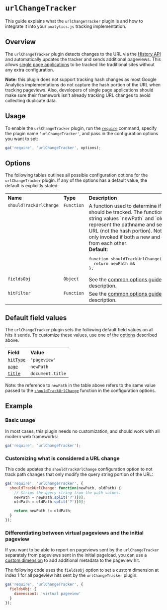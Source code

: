 # `urlChangeTracker`

This guide explains what the `urlChangeTracker` plugin is and how to integrate it into your `analytics.js` tracking implementation.

## Overview

The `urlChangeTracker` plugin detects changes to the URL via the [History API](https://developer.mozilla.org/en-US/docs/Web/API/History_API) and automatically updates the tracker and sends additional pageviews. This allows [single page applications](https://en.wikipedia.org/wiki/Single-page_application) to be tracked like traditional sites without any extra configuration.

**Note:** this plugin does not support tracking hash changes as most Google Analytics implementations do not capture the hash portion of the URL when tracking pageviews. Also, developers of single page applications should make sure their framework isn't already tracking URL changes to avoid collecting duplicate data.

## Usage

To enable the `urlChangeTracker` plugin, run the [`require`](https://developers.google.com/analytics/devguides/collection/analyticsjs/using-plugins) command, specify the plugin name `'urlChangeTracker'`, and pass in the configuration options you want to set:

```js
ga('require', 'urlChangeTracker', options);
```

## Options

The following tables outlines all possible configuration options for the `urlChangeTracker` plugin. If any of the options has a default value, the default is explicitly stated:

<table>
  <tr valign="top">
    <th align="left">Name</th>
    <th align="left">Type</th>
    <th align="left">Description</th>
  </tr>
  <tr valign="top">
    <td><code>shouldTrackUrlChange</code></a></td>
    <td><code>Function</code></a></td>
    <td>
      A function used to determine if a URL change should be tracked. The function is invoked with the string values `newPath` and `oldPath` which represent the pathname and search portion of the URL (not the hash portion). Note, the function is only invoked if both a new and old path are differ from each other.<br>
      <strong>Default:</strong>
<pre>function shouldTrackUrlChange(newPath, oldPath) {
  return newPath &amp;&amp;
};</pre>
    </td>
  <tr valign="top">
    <td><code>fieldsObj</code></a></td>
    <td><code>Object</code></a></td>
    <td>See the <a href="/docs/common-options.md#fieldsobj">common options guide</a> for <code>fieldsObj</code> description.</td>
  </tr>
  <tr valign="top">
    <td><code>hitFilter</code></a></td>
    <td><code>Function</code></a></td>
    <td>See the <a href="/docs/common-options.md#hitfilter">common options guide</a> for <code>hitFilter</code> description.</td>
  </tr>
</table>

## Default field values

The `urlChangeTracker` plugin sets the following default field values on all hits it sends. To customize these values, use one of the [options](#options) described above.

<table>
  <tr valign="top">
    <th align="left">Field</th>
    <th align="left">Value</th>
  </tr>
  <tr valign="top">
    <td><a href="https://developers.google.com/analytics/devguides/collection/analyticsjs/field-reference#hitType"><code>hitType</code></a></td>
    <td><code>'pageview'</code></td>
  </tr>
  <tr valign="top">
    <td><a href="https://developers.google.com/analytics/devguides/collection/analyticsjs/field-reference#page"><code>page</code></a></td>
    <td><code>newPath</code></a></td>
  </tr>
  <tr valign="top">
    <td><a href="https://developers.google.com/analytics/devguides/collection/analyticsjs/field-reference#title"><code>title</code></a></td>
    <td><code>document.title</code></a></td>
  </tr>
</table>

Note: the reference to `newPath` in the table above refers to the same value passed to the [`shouldTrackUrlChange`](#options) function in the configuration options.

## Example

### Basic usage

In most cases, this plugin needs no customization, and should work with all modern web frameworks:

```js
ga('require', 'urlChangeTracker');
```

### Customizing what is considered a URL change

This code updates the `shouldTrackUrlChange` configuration option to not track path changes that only modify the query string portion of the URL:

```js
ga('require', 'urlChangeTracker', {
  shouldTrackUrlChange: function(newPath, oldPath) {
    // Strips the query string from the path values.
    newPath = newPath.split('?')[0];
    oldPath = oldPath.split('?')[0];

    return newPath != oldPath;
  }
});
```

### Differentiating between virtual pageviews and the initial pageview

If you want to be able to report on pageviews sent by the `urlChangeTracker` separately from pageviews sent in the initial pageload, you can use a [custom dimension](https://support.google.com/analytics/answer/2709828) to add additional metadata to the pageview hit.

The following code uses the `fieldsObj` option to set a custom dimension at index 1 for all pageview hits sent by the `urlChangeTracker` plugin:

```js
ga('require', 'urlChangeTracker', {
  fieldsObj: {
    dimension1: 'virtual pageview'
  }
});
```
